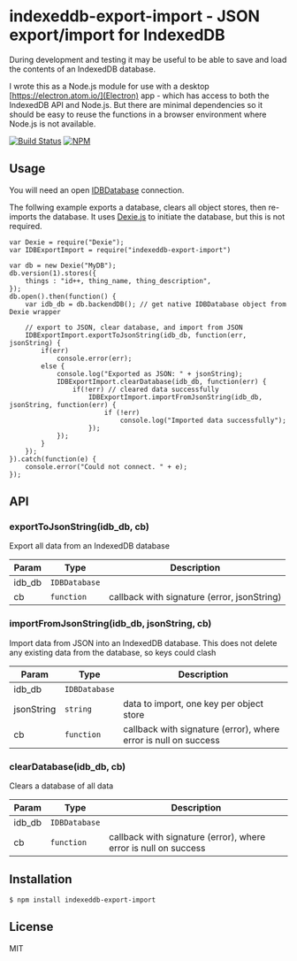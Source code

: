 # indexeddb-export-import - JSON export/import for IndexedDB

During development and testing it may be useful to be able to save and load the contents of an IndexedDB database.

I wrote this as a Node.js module for use with a desktop [https://electron.atom.io/](Electron) app - which has access to both the IndexedDB API and Node.js. But there are minimal dependencies so it should be easy to reuse the functions in a browser environment where Node.js is not available.

[![Build Status](https://travis-ci.org/Polarisation/indexeddb-export-import.svg?branch=master)](https://travis-ci.org/Polarisation/indexeddb-export-import)
[![NPM](https://nodei.co/npm/indexeddb-export-import.png?downloads=true&downloadRank=true&stars=true)](https://nodei.co/npm/indexeddb-export-import/)

## Usage

You will need an open [IDBDatabase](https://developer.mozilla.org/en-US/docs/Web/API/IDBDatabase) connection. 

The follwing example exports a database, clears all object stores, then re-imports the database. It uses [Dexie.js](https://github.com/dfahlander/Dexie.js) to initiate the database, but this is not required.

	var Dexie = require("Dexie");
	var IDBExportImport = require("indexeddb-export-import")

	var db = new Dexie("MyDB");
	db.version(1).stores({
		things : "id++, thing_name, thing_description",
	});
	db.open().then(function() {
		var idb_db = db.backendDB(); // get native IDBDatabase object from Dexie wrapper

		// export to JSON, clear database, and import from JSON
		IDBExportImport.exportToJsonString(idb_db, function(err, jsonString) {
			if(err)
				console.error(err);
			else {
				console.log("Exported as JSON: " + jsonString);
				IDBExportImport.clearDatabase(idb_db, function(err) {
					if(!err) // cleared data successfully
						IDBExportImport.importFromJsonString(idb_db, jsonString, function(err) {
							if (!err)
								console.log("Imported data successfully");
						});
				});
			}
		});
	}).catch(function(e) {
		console.error("Could not connect. " + e);
	});

## API

### exportToJsonString(idb_db, cb)
Export all data from an IndexedDB database

| Param | Type | Description |
| --- | --- | --- |
| idb_db | <code>IDBDatabase</code> |  |
| cb | <code>function</code> | callback with signature (error, jsonString) |

<a name="importFromJsonString"></a>

### importFromJsonString(idb_db, jsonString, cb)
Import data from JSON into an IndexedDB database. This does not delete any existing data from the database, so keys could clash

| Param | Type | Description |
| --- | --- | --- |
| idb_db | <code>IDBDatabase</code> |  |
| jsonString | <code>string</code> | data to import, one key per object store |
| cb | <code>function</code> | callback with signature (error), where error is null on success |

<a name="clearDatabase"></a>

### clearDatabase(idb_db, cb)
Clears a database of all data

| Param | Type | Description |
| --- | --- | --- |
| idb_db | <code>IDBDatabase</code> |  |
| cb | <code>function</code> | callback with signature (error), where error is null on success |


## Installation

```
$ npm install indexeddb-export-import
```

## License

MIT
